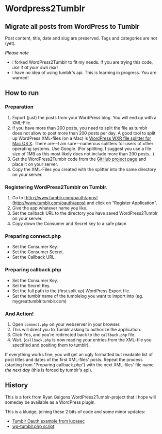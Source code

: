 # Wordpress2Tumblr

## Migrate all posts from WordPress to Tumblr

Post content, title, date and slug are preserved. Tags and categories are not (yet).

_Please note_

* I forked WordPress2Tumblr to fit my needs. If you are trying this code, _use it at your own risk_!
* I have no idea of using tumblr's api. This is learning in progress. You are warned!

## How to run

### Preparation

1. Export (just) the posts from your WordPress blog. You will end up with a XML-File.
2. If you have more than 200 posts, you need to split the file as tumblr does not allow to post more than 200 posts per day. A good tool to split up WordPress XML-files (on a Mac) is [WordPress WXR file splitter for Mac OS X](http://suhastech.com/wordpress-wxr-xmlfile-splitter-for-mac-os-x/). There are--I am sure--numerous splitters for users of other operating systems. Use Google. (For splitting, I suggest you use a file size of 1MB as this most likely does not include more than 200 posts...)
3. Get the WordPress2Tumblr code from the [GitHub project page](https://github.com/mkalina/Wordpress2Tumblr) and place it on your server.
4. Copy the XML-Files you created with the splitter into the same directory on your server.

### Registering WordPress2Tumblr on Tumblr.

1. Go to [http://www.tumblr.com/oauth/apps](http://www.tumblr.com/oauth/apps) and click on "Register Application".
2. Give the app whatever name you like.
3. Set the callback URL to the directory you have saved WordPress2Tumblr on your server.
4. Copy down the Consumer and Secret key to a safe place.

### Preparing connect.php

* Set the Consumer Key.
* Set the Consumer Secret.
* Set the Callback URL.

### Preparing callback.php

* Set the Consumer Key.
* Set the Secret Key.
* Set the full path to the (first split up) WordPress Export file.
* Set the tumblr name of the tumblelog you want to import into (eg. mygreattumblr.tumblr.com)

### And Action!

1. Open `connect.php` on your webserver in your browser.
2. This will direct you to Tumblr asking to authorize the application.
3. Click Yes, and you're redirected back to the `callback.php` file.
4. Wait. (`callback.php` is now reading your entries from the XML-file you specified and positing them to tumblr).

If everything works fine, you will get an ugly formatted but readable list of post titles and dates of the first XML-files' posts. Repeat the process (starting from "Preparing callback.php") with the next XML-files' file name _the next day_ (this is forced by tumblr's api).


## History

This is a fork from Ryan Galgons WordPress2Tumblr-project that I hope will someday be available as a WordPress plugin.

This is a kludge, joining these 2 bits of code and some minor updates:
* [Tumblr Oauth example from lucasec](https://groups.google.com/d/msg/tumblr-api/g6SeIBWvsnE/gnWqT9jFSlEJ)
* [wp-tumblr.php script](http://sourcecookbook.com/es/recipes/73/how-to-export-wordpress-posts-to-tumblr) 
